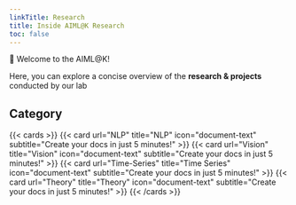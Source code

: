 ```yaml
---
linkTitle: Research
title: Inside AIML@K Research
toc: false
---
```


👋 Welcome to the AIML@K!

<!--more-->

Here, you can explore a concise overview of the **research & projects** conducted by our lab

## Category

{{< cards >}}
  {{< card url="NLP" title="NLP" icon="document-text" subtitle="Create your docs in just 5 minutes!" >}}
  {{< card url="Vision" title="Vision" icon="document-text" subtitle="Create your docs in just 5 minutes!" >}}
  {{< card url="Time-Series" title="Time Series" icon="document-text" subtitle="Create your docs in just 5 minutes!" >}}
  {{< card url="Theory" title="Theory" icon="document-text" subtitle="Create your docs in just 5 minutes!" >}}
{{< /cards >}}
